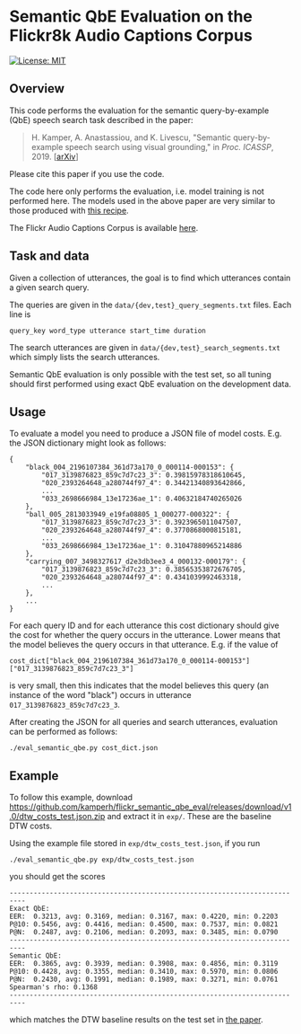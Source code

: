 # Semantic QbE Evaluation on the Flickr8k Audio Captions Corpus

[![License: MIT](https://img.shields.io/badge/License-MIT-blue.svg)](license.md)


## Overview

This code performs the evaluation for the semantic query-by-example (QbE)
speech search task described in the paper:

> H. Kamper, A. Anastassiou, and K. Livescu, "Semantic query-by-example speech
> search using visual grounding," in *Proc. ICASSP*, 2019.
> [[arXiv](https://arxiv.org/abs/1904.07078)]

Please cite this paper if you use the code.

The code here only performs the evaluation, i.e. model training is not
performed here. The models used in the above paper are very similar to those
produced with [this
recipe](https://github.com/kamperh/recipe_semantic_flickraudio).

The Flickr Audio Captions Corpus is available
[here](https://groups.csail.mit.edu/sls/downloads/flickraudio/).


## Task and data

Given a collection of utterances, the goal is to find which utterances contain
a given search query.

The queries are given in the `data/{dev,test}_query_segments.txt` files. Each
line is

    query_key word_type utterance start_time duration

The search utterances are given in `data/{dev,test}_search_segments.txt` which
simply lists the search utterances.

Semantic QbE evaluation is only possible with the test set, so all tuning
should first performed using exact QbE evaluation on the development data.


## Usage

To evaluate a model you need to produce a JSON file of model costs. E.g. the
JSON dictionary might look as follows:

    {
        "black_004_2196107384_361d73a170_0_000114-000153": {
            "017_3139876823_859c7d7c23_3": 0.39815978318610645, 
            "020_2393264648_a280744f97_4": 0.34421340893642866, 
            ...
            "033_2698666984_13e17236ae_1": 0.40632184740265026
        }, 
        "ball_005_2813033949_e19fa08805_1_000277-000322": {
            "017_3139876823_859c7d7c23_3": 0.3923965011047507, 
            "020_2393264648_a280744f97_4": 0.3770868000815181,
            ...
            "033_2698666984_13e17236ae_1": 0.31047880965214886
        }, 
        "carrying_007_3498327617_d2e3db3ee3_4_000132-000179": {
            "017_3139876823_859c7d7c23_3": 0.38565353872676705, 
            "020_2393264648_a280744f97_4": 0.4341039992463318,
            ...
        },
        ...
    }

For each query ID and for each utterance this cost dictionary should give the
cost for whether the query occurs in the utterance. Lower means that the model
believes the query occurs in that utterance. E.g. if the value of

    cost_dict["black_004_2196107384_361d73a170_0_000114-000153"]["017_3139876823_859c7d7c23_3"]

is very small, then this indicates that the model believes this query (an
instance of the word "black") occurs in utterance
`017_3139876823_859c7d7c23_3`.

After creating the JSON for all queries and search utterances, evaluation can
be performed as follows:

    ./eval_semantic_qbe.py cost_dict.json


## Example

To follow this example, download
<https://github.com/kamperh/flickr_semantic_qbe_eval/releases/download/v1.0/dtw_costs_test.json.zip>
and extract it in `exp/`. These are the baseline DTW costs.

Using the example file stored in `exp/dtw_costs_test.json`, if you run

    ./eval_semantic_qbe.py exp/dtw_costs_test.json

you should get the scores

    --------------------------------------------------------------------------
    Exact QbE:
    EER:  0.3213, avg: 0.3169, median: 0.3167, max: 0.4220, min: 0.2203
    P@10: 0.5456, avg: 0.4416, median: 0.4500, max: 0.7537, min: 0.0821
    P@N:  0.2487, avg: 0.2106, median: 0.2093, max: 0.3485, min: 0.0790
    --------------------------------------------------------------------------
    Semantic QbE:
    EER:  0.3865, avg: 0.3939, median: 0.3908, max: 0.4856, min: 0.3119
    P@10: 0.4428, avg: 0.3355, median: 0.3410, max: 0.5970, min: 0.0806
    P@N:  0.2430, avg: 0.1991, median: 0.1989, max: 0.3271, min: 0.0761
    Spearman's rho: 0.1368
    --------------------------------------------------------------------------

which matches the DTW baseline results on the test set in [the
paper](https://arxiv.org/abs/1904.07078).


